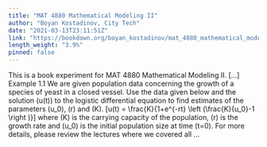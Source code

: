 ```yaml
---
title: "MAT 4880 Mathematical Modeling II"
author: "Boyan Kostadinov, City Tech"
date: "2021-03-13T23:11:51Z"
link: "https://bookdown.org/boyan_kostadinov/mat_4880_mathematical_modeling_ii/"
length_weight: "3.9%"
pinned: false
---
```


This is a book experiment for MAT 4880 Mathematical Modeling II. [...] Example 1.1 We are given population data concerning the growth of a species of yeast in a closed vessel. Use the data given below and the solution \(u(t)\) to the logistic differential equation to find estimates of the parameters \(u_0\), \(r\) and \(K\). \[u(t) = \frac{K}{1+e^{-rt} \left (\frac{K}{u_0}-1 \right )}\]
where \(K\) is the carrying capacity of the population, \(r\) is the growth rate and \(u_0\) is the initial population size at time \(t=0\). For more details, please review the lectures where we covered all ...
